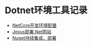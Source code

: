 # Dotnet环境工具记录

* [NetCore开发环境配置](./install.md)
* [Jexus部署.Net网站](./jexus.md)
* [Nuget持续集成、部署](./nuget.md)
